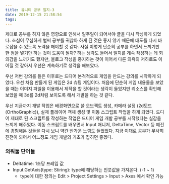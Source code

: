 ```yaml
---
title: 유니티 공부 일지-3
date: 2019-12-15 21:58:54
tags:
---
```


제대로 공부를 하지 않은 영향으로 인해서 일주일이 되어서야 글을 다시 작성하게 되었다. 초심이 무심하게 벌써 공부를 귀찮아 하게 된 것은 좋지 않기 때문에 태도를 다시 바로잡을 수 있도록 노력을 해야할 것 같다. 사실 이렇게 단순히 공부를 하면서 느끼기만 한 점을 넣기만 하는 것이 도움이 될까? 하는 생각도 들어서 일지를 계속 작성하는 데 회의감을 느끼기도 했지만, 블로그 작성을 중지하는 것이 이어서 다른 의욕의 저하로도 이어질 것 같아서 우선은 계속하기로 생각을 해보았다.

우선 저번 강의를 들은 이후로는 드디어 본격적으로 게임을 만드는 강의를 시작하게 되었다. 우선 처음 만들게 된 게임은 2d 슈팅 게임이다. 처음에 단순히 게임 내용물을 보았을 때는 이미지 파일을 이용해서 제작을 할 것이라는 생각이 들었지만 리소스를 확인해보았을 때 3d를 2d처럼 보이도록 해서 개발을 하는 것 같다.

우선 지금까지 개발 작업은 배경화면으로 쓸 오브젝트 생성, 카메라 설정 (2d모드(OrthoGraphic)), 실제 플레이어 객체 생성 및 이동 스크립트 작업을 하게 되었다. 드디어 제대로 된 스크립트를 작성하는 작업은 드디어 게임 개발 공부를 시작했다는 실감을 느끼게 해주었다. 이동 스크립트를 배우면서 Input 매니저, DeltaTime, Vector 등 예전에 경험해본 것들을 다시 보니 약간 반가운 느낌도 들었었다. 지금 이대로 공부가 무사히 진전이 되어서 어느정도 게임 개발의 기초가 잡히면 좋겠다.

### 외워둘 단어들
- Deltatime: 1초당 프레임 값
- Input.GetAxis(type: Stiring): type에 해당하는 인풋값을 가져온다. (-1 ~ 1)
  - type에 대한 정의는 Edit > Project Settings > Input > Axes 에서 확인 가능